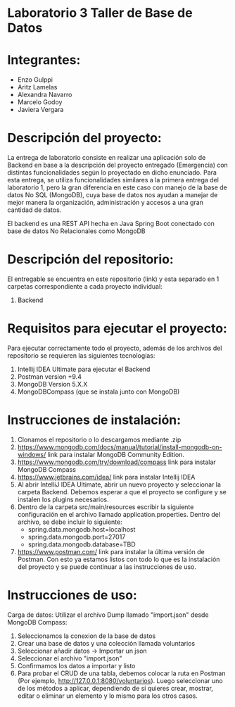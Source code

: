 # Laboratorio 3 Taller de Base de Datos

# Integrantes: 
* Enzo Gulppi
* Aritz Lamelas
* Alexandra Navarro
* Marcelo Godoy
* Javiera Vergara

# Descripción del proyecto:
La entrega de laboratorio consiste en realizar una aplicación solo de Backend en base a la descripción del proyecto entregado (Emergencia) con distintas funcionalidades según lo proyectado en dicho enunciado. Para esta entrega, se utiliza funcionalidades similares a la primera entrega del laboratorio 1, pero la gran diferencia en este caso con manejo de la base de datos No SQL (MongoDB), cuya base de datos nos ayudan a manejar de mejor manera la organización, administración y accesos a una gran cantidad de datos.

El backend es una REST API hecha en Java Spring Boot conectado con base de datos No Relacionales como MongoDB

# Descripción del repositorio:
El entregable se encuentra en este repositorio (link) y esta separado en 1 carpetas correspondiente a cada proyecto individual:
1. Backend

# Requisitos para ejecutar el proyecto:
Para ejecutar correctamente todo el proyecto, además de los archivos del repositorio se requieren las siguientes tecnologías:
1. Intellij IDEA Ultimate para ejecutar el Backend
2. Postman version +9.4
3. MongoDB Version 5.X.X
4. MongoDBCompass (que se instala junto con MongoDB)

# Instrucciones de instalación:
1. Clonamos el repositorio o lo descargamos mediante .zip
2. https://www.mongodb.com/docs/manual/tutorial/install-mongodb-on-windows/ link para instalar MongoDB Community Edition.
3. https://www.mongodb.com/try/download/compass link para instalar MongoDB Compass
4. https://www.jetbrains.com/idea/ link para instalar Intellij IDEA
5. Al abrir IntelliJ IDEA Ultimate, abrir un nuevo proyecto y seleccionar la carpeta Backend. Debemos esperar a que el proyecto se configure y se instalen los plugins necesarios.
6. Dentro de la carpeta src/main/resources escribir la siguiente configuración en el archivo llamado application.properties. Dentro del archivo, se debe incluir lo siguiente:
   * spring.data.mongodb.host=localhost
   * spring.data.mongodb.port=27017
   * spring.data.mongodb.database=TBD
7. https://www.postman.com/ link para instalar la última versión de Postman.
Con esto ya estamos listos con todo lo que es la instalación del proyecto y se puede continuar a las instrucciones de uso.

# Instrucciones de uso:
Carga de datos: Utilizar el archivo Dump llamado "import.json" desde MongoDB Compass:
1. Seleccionamos la conexion de la base de datos
2. Crear una base de datos y una colección llamada voluntarios
3. Seleccionar añadir datos -> Importar un json
4. Seleccionar el archivo "import.json"
5. Confirmamos los datos a importar y listo
6. Para probar el CRUD de una tabla, debemos colocar la ruta en Postman (Por ejemplo, http://127.0.0.1:8080/voluntarios). Luego seleccionar uno de los métodos a aplicar, dependiendo de si quieres crear, mostrar, editar o eliminar un elemento y lo mismo para los otros casos.
